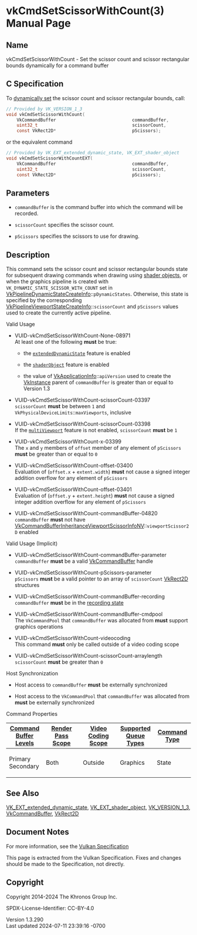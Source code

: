 # vkCmdSetScissorWithCount(3) Manual Page

## Name

vkCmdSetScissorWithCount - Set the scissor count and scissor rectangular
bounds dynamically for a command buffer



## <a href="#_c_specification" class="anchor"></a>C Specification

To <a
href="https://registry.khronos.org/vulkan/specs/1.3-extensions/html/vkspec.html#pipelines-dynamic-state"
target="_blank" rel="noopener">dynamically set</a> the scissor count and
scissor rectangular bounds, call:

``` c
// Provided by VK_VERSION_1_3
void vkCmdSetScissorWithCount(
    VkCommandBuffer                             commandBuffer,
    uint32_t                                    scissorCount,
    const VkRect2D*                             pScissors);
```

or the equivalent command

``` c
// Provided by VK_EXT_extended_dynamic_state, VK_EXT_shader_object
void vkCmdSetScissorWithCountEXT(
    VkCommandBuffer                             commandBuffer,
    uint32_t                                    scissorCount,
    const VkRect2D*                             pScissors);
```

## <a href="#_parameters" class="anchor"></a>Parameters

- `commandBuffer` is the command buffer into which the command will be
  recorded.

- `scissorCount` specifies the scissor count.

- `pScissors` specifies the scissors to use for drawing.

## <a href="#_description" class="anchor"></a>Description

This command sets the scissor count and scissor rectangular bounds state
for subsequent drawing commands when drawing using <a
href="https://registry.khronos.org/vulkan/specs/1.3-extensions/html/vkspec.html#shaders-objects"
target="_blank" rel="noopener">shader objects</a>, or when the graphics
pipeline is created with `VK_DYNAMIC_STATE_SCISSOR_WITH_COUNT` set in
[VkPipelineDynamicStateCreateInfo](https://registry.khronos.org/vulkan/specs/1.3-extensions/man/html/VkPipelineDynamicStateCreateInfo.html)::`pDynamicStates`.
Otherwise, this state is specified by the corresponding
[VkPipelineViewportStateCreateInfo](https://registry.khronos.org/vulkan/specs/1.3-extensions/man/html/VkPipelineViewportStateCreateInfo.html)::`scissorCount`
and `pScissors` values used to create the currently active pipeline.

Valid Usage

- <a href="#VUID-vkCmdSetScissorWithCount-None-08971"
  id="VUID-vkCmdSetScissorWithCount-None-08971"></a>
  VUID-vkCmdSetScissorWithCount-None-08971  
  At least one of the following **must** be true:

  - the [`extendedDynamicState`](#features-extendedDynamicState) feature
    is enabled

  - the [`shaderObject`](#features-shaderObject) feature is enabled

  - the value of
    [VkApplicationInfo](https://registry.khronos.org/vulkan/specs/1.3-extensions/man/html/VkApplicationInfo.html)::`apiVersion` used to
    create the [VkInstance](https://registry.khronos.org/vulkan/specs/1.3-extensions/man/html/VkInstance.html) parent of `commandBuffer`
    is greater than or equal to Version 1.3

- <a href="#VUID-vkCmdSetScissorWithCount-scissorCount-03397"
  id="VUID-vkCmdSetScissorWithCount-scissorCount-03397"></a>
  VUID-vkCmdSetScissorWithCount-scissorCount-03397  
  `scissorCount` **must** be between `1` and
  `VkPhysicalDeviceLimits`::`maxViewports`, inclusive

- <a href="#VUID-vkCmdSetScissorWithCount-scissorCount-03398"
  id="VUID-vkCmdSetScissorWithCount-scissorCount-03398"></a>
  VUID-vkCmdSetScissorWithCount-scissorCount-03398  
  If the <a
  href="https://registry.khronos.org/vulkan/specs/1.3-extensions/html/vkspec.html#features-multiViewport"
  target="_blank" rel="noopener"><code>multiViewport</code></a> feature
  is not enabled, `scissorCount` **must** be `1`

- <a href="#VUID-vkCmdSetScissorWithCount-x-03399"
  id="VUID-vkCmdSetScissorWithCount-x-03399"></a>
  VUID-vkCmdSetScissorWithCount-x-03399  
  The `x` and `y` members of `offset` member of any element of
  `pScissors` **must** be greater than or equal to `0`

- <a href="#VUID-vkCmdSetScissorWithCount-offset-03400"
  id="VUID-vkCmdSetScissorWithCount-offset-03400"></a>
  VUID-vkCmdSetScissorWithCount-offset-03400  
  Evaluation of (`offset.x` + `extent.width`) **must** not cause a
  signed integer addition overflow for any element of `pScissors`

- <a href="#VUID-vkCmdSetScissorWithCount-offset-03401"
  id="VUID-vkCmdSetScissorWithCount-offset-03401"></a>
  VUID-vkCmdSetScissorWithCount-offset-03401  
  Evaluation of (`offset.y` + `extent.height`) **must** not cause a
  signed integer addition overflow for any element of `pScissors`

- <a href="#VUID-vkCmdSetScissorWithCount-commandBuffer-04820"
  id="VUID-vkCmdSetScissorWithCount-commandBuffer-04820"></a>
  VUID-vkCmdSetScissorWithCount-commandBuffer-04820  
  `commandBuffer` **must** not have
  [VkCommandBufferInheritanceViewportScissorInfoNV](https://registry.khronos.org/vulkan/specs/1.3-extensions/man/html/VkCommandBufferInheritanceViewportScissorInfoNV.html)::`viewportScissor2D`
  enabled

Valid Usage (Implicit)

- <a href="#VUID-vkCmdSetScissorWithCount-commandBuffer-parameter"
  id="VUID-vkCmdSetScissorWithCount-commandBuffer-parameter"></a>
  VUID-vkCmdSetScissorWithCount-commandBuffer-parameter  
  `commandBuffer` **must** be a valid
  [VkCommandBuffer](https://registry.khronos.org/vulkan/specs/1.3-extensions/man/html/VkCommandBuffer.html) handle

- <a href="#VUID-vkCmdSetScissorWithCount-pScissors-parameter"
  id="VUID-vkCmdSetScissorWithCount-pScissors-parameter"></a>
  VUID-vkCmdSetScissorWithCount-pScissors-parameter  
  `pScissors` **must** be a valid pointer to an array of `scissorCount`
  [VkRect2D](https://registry.khronos.org/vulkan/specs/1.3-extensions/man/html/VkRect2D.html) structures

- <a href="#VUID-vkCmdSetScissorWithCount-commandBuffer-recording"
  id="VUID-vkCmdSetScissorWithCount-commandBuffer-recording"></a>
  VUID-vkCmdSetScissorWithCount-commandBuffer-recording  
  `commandBuffer` **must** be in the [recording
  state](#commandbuffers-lifecycle)

- <a href="#VUID-vkCmdSetScissorWithCount-commandBuffer-cmdpool"
  id="VUID-vkCmdSetScissorWithCount-commandBuffer-cmdpool"></a>
  VUID-vkCmdSetScissorWithCount-commandBuffer-cmdpool  
  The `VkCommandPool` that `commandBuffer` was allocated from **must**
  support graphics operations

- <a href="#VUID-vkCmdSetScissorWithCount-videocoding"
  id="VUID-vkCmdSetScissorWithCount-videocoding"></a>
  VUID-vkCmdSetScissorWithCount-videocoding  
  This command **must** only be called outside of a video coding scope

- <a href="#VUID-vkCmdSetScissorWithCount-scissorCount-arraylength"
  id="VUID-vkCmdSetScissorWithCount-scissorCount-arraylength"></a>
  VUID-vkCmdSetScissorWithCount-scissorCount-arraylength  
  `scissorCount` **must** be greater than `0`

Host Synchronization

- Host access to `commandBuffer` **must** be externally synchronized

- Host access to the `VkCommandPool` that `commandBuffer` was allocated
  from **must** be externally synchronized

Command Properties

<table class="tableblock frame-all grid-all stretch">
<colgroup>
<col style="width: 20%" />
<col style="width: 20%" />
<col style="width: 20%" />
<col style="width: 20%" />
<col style="width: 20%" />
</colgroup>
<thead>
<tr>
<th class="tableblock halign-left valign-top"><a
href="#VkCommandBufferLevel">Command Buffer Levels</a></th>
<th class="tableblock halign-left valign-top"><a
href="#vkCmdBeginRenderPass">Render Pass Scope</a></th>
<th class="tableblock halign-left valign-top"><a
href="#vkCmdBeginVideoCodingKHR">Video Coding Scope</a></th>
<th class="tableblock halign-left valign-top"><a
href="#VkQueueFlagBits">Supported Queue Types</a></th>
<th class="tableblock halign-left valign-top"><a
href="#fundamentals-queueoperation-command-types">Command Type</a></th>
</tr>
</thead>
<tbody>
<tr>
<td class="tableblock halign-left valign-top"><p>Primary<br />
Secondary</p></td>
<td class="tableblock halign-left valign-top"><p>Both</p></td>
<td class="tableblock halign-left valign-top"><p>Outside</p></td>
<td class="tableblock halign-left valign-top"><p>Graphics</p></td>
<td class="tableblock halign-left valign-top"><p>State</p></td>
</tr>
</tbody>
</table>

## <a href="#_see_also" class="anchor"></a>See Also

[VK_EXT_extended_dynamic_state](https://registry.khronos.org/vulkan/specs/1.3-extensions/man/html/VK_EXT_extended_dynamic_state.html),
[VK_EXT_shader_object](https://registry.khronos.org/vulkan/specs/1.3-extensions/man/html/VK_EXT_shader_object.html),
[VK_VERSION_1_3](https://registry.khronos.org/vulkan/specs/1.3-extensions/man/html/VK_VERSION_1_3.html),
[VkCommandBuffer](https://registry.khronos.org/vulkan/specs/1.3-extensions/man/html/VkCommandBuffer.html), [VkRect2D](https://registry.khronos.org/vulkan/specs/1.3-extensions/man/html/VkRect2D.html)

## <a href="#_document_notes" class="anchor"></a>Document Notes

For more information, see the <a
href="https://registry.khronos.org/vulkan/specs/1.3-extensions/html/vkspec.html#vkCmdSetScissorWithCount"
target="_blank" rel="noopener">Vulkan Specification</a>

This page is extracted from the Vulkan Specification. Fixes and changes
should be made to the Specification, not directly.

## <a href="#_copyright" class="anchor"></a>Copyright

Copyright 2014-2024 The Khronos Group Inc.

SPDX-License-Identifier: CC-BY-4.0

Version 1.3.290  
Last updated 2024-07-11 23:39:16 -0700
